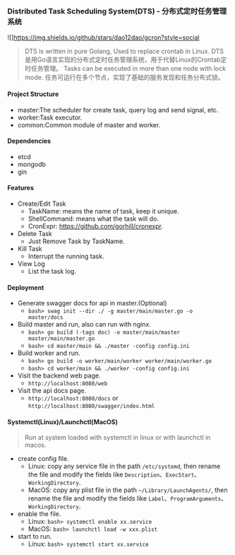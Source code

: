 ### Distributed Task Scheduling System(DTS) - 分布式定时任务管理系统

![]https://img.shields.io/github/stars/dao12dao/gcron?style=social

>
> DTS is written in pure Golang, Used to replace crontab in Linux.
> DTS是用Go语言实现的分布式定时任务管理系统，用于代替Linux的Crontab定时任务管理。
> Tasks can be executed in more than one node with lock mode.
> 任务可运行在多个节点，实现了基础的服务发现和任务分布式锁。
> 

#### Project Structure
  - master:The scheduler for create task, query log and send signal, etc.
  - worker:Task executor.
  - common:Common module of master and worker.

#### Dependencies
  + etcd
  + mongodb
  + gin

#### Features
  + Create/Edit Task
    - TaskName: means the name of task, keep it unique.
    - ShellCommand: means what the task will do.
    - CronExpr: https://github.com/gorhill/cronexpr.
  + Delete Task
    - Just Remove Task by TaskName.
  + Kill Task
    - Interrupt the running task.
  + View Log
    - List the task log.

#### Deployment
  + Generate swagger docs for api in master.(Optional)
    + ```bash> swag init --dir ./ -g master/main/master.go -o master/docs```
  + Build master and run, also can run with nginx.
    + ```bash> go build (-tags doc) -o master/main/master master/main/master.go```
    + ```bash> cd master/main && ./master -config config.ini```
  + Build worker and run.
    + ```bash> go build -o worker/main/worker worker/main/worker.go```
    + ```bash> cd worker/main && ./worker -config config.ini```
  + Visit the backend web page.
    + ```http://localhost:8080/web```
  + Visit the api docs page.
    + ```http://localhost:8080/docs``` or ```http://localhost:8080/swagger/index.html```

#### Systemctl(Linux)/Launchctl(MacOS)
> Run at system loaded with systemctl in linux or with launchctl in macos.
  + create config file.
    + Linux: copy any service file in the path ```/etc/systemd```, then rename the file and modify the fields like ```Description```、```ExecStart```、```WorkingDirectory```.
    + MacOS: copy any plist file in the path ```~/Library/LaunchAgents/```, then rename the file and modify the fields like ```Label```、```ProgramArguments```、```WorkingDirectory```.
  + enable the file.
    + Linux: ```bash> systemctl enable xx.service```
    + MacOS: ```bash> launchctl load -w xxx.plist```
  + start to run.
    + Linux: ```bash> systemctl start xx.service```


  

